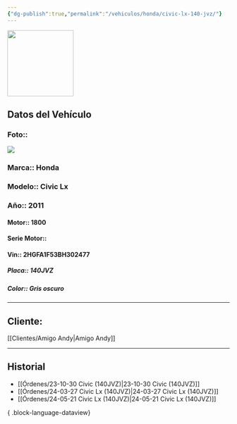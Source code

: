 ```yaml
---
{"dg-publish":true,"permalink":"/vehiculos/honda/civic-lx-140-jvz/"}
---
```


<img src="https://lh3.googleusercontent.com/d/137fl3TIZ0-PU8b-Pt0bsjclwHub_u78G" width="150">

## Datos del Vehículo 
### Foto:: 
<img src="https://lh3.googleusercontent.com/d/1Log80rnATfR0T6WczexdJFjYeuiJ7te1">

### Marca:: Honda 
### Modelo:: Civic Lx
### Año:: 2011
#### Motor:: 1800
#### Serie Motor:: 
#### Vin:: 2HGFA1F53BH302477
##### Placa:: 140JVZ
##### Color:: Gris oscuro 
---

## Cliente:

[[Clientes/Amigo Andy\|Amigo Andy]]

---

## Historial

- [[Órdenes/23-10-30 Civic (140JVZ)\|23-10-30 Civic (140JVZ)]]
- [[Órdenes/24-03-27 Civic Lx (140JVZ)\|24-03-27 Civic Lx (140JVZ)]]
- [[Órdenes/24-05-21 Civic Lx (140JVZ)\|24-05-21 Civic Lx (140JVZ)]]

{ .block-language-dataview} 